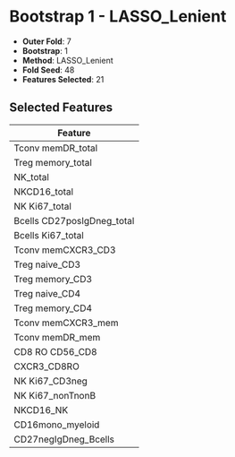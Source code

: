 # Bootstrap 1 - LASSO_Lenient

- **Outer Fold**: 7
- **Bootstrap**: 1
- **Method**: LASSO_Lenient
- **Fold Seed**: 48
- **Features Selected**: 21

## Selected Features

| Feature |
|---------|
| Tconv memDR_total |
| Treg memory_total |
| NK_total |
| NKCD16_total |
| NK Ki67_total |
| Bcells CD27posIgDneg_total |
| Bcells Ki67_total |
| Tconv memCXCR3_CD3 |
| Treg naive_CD3 |
| Treg memory_CD3 |
| Treg naive_CD4 |
| Treg memory_CD4 |
| Tconv memCXCR3_mem |
| Tconv memDR_mem |
| CD8 RO CD56_CD8 |
| CXCR3_CD8RO |
| NK Ki67_CD3neg |
| NK Ki67_nonTnonB |
| NKCD16_NK |
| CD16mono_myeloid |
| CD27negIgDneg_Bcells |
